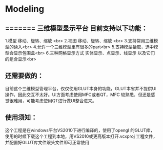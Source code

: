 # Modeling
=======
三维模型显示平台 目前支持以下功能：<br>
-------
1.模型 移动、旋转、缩放 \<br>
2.视图 移动、旋转、缩放 \<br>
3.支持常用三维模型的读入\<br>
4.允许一个三维模型里有很多的part\<br>
5.支持模型拾取，选中模型会显示包围盒\<br>
6.三种网格显示方式 实体显示、点显示、线显示 以及它们的组合显示\<br>

还需要做的：
-------
目前这个三维模型管理平台，仅仅使用GLUT本身的功能，GLUT本省并不提供UI操作，因此交互不太好。UI方面考虑使用MFC或者QT，MFC 较熟悉，但还是感觉很难用，可能考虑使用QT进行做UI整合进来。

使用须知：
-------
这个工程是在windows平台VS2010下进行编译的，使用了opengl 的GLUT库，使用的时候下载这个工程到本地，用VS2010或更高版本打开.vcxproj 工程文件，并配置好GLUT库文件跟头文件即可正常使用

